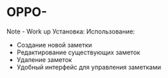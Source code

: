# OPPO-
Note - Work up
Установка:
Использование:
- Создание новой заметки
- Редактирование существующих заметок
- Удаление заметок
- Удобный интерфейс для управления заметками
